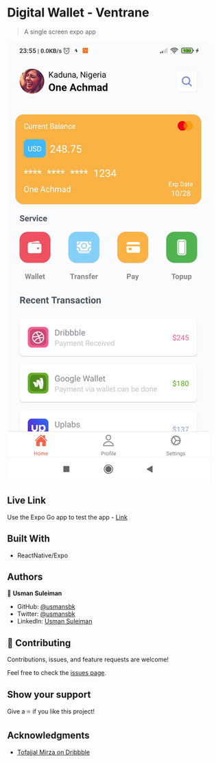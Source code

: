 # Digital Wallet - Ventrane

> A single screen expo app

![Screenshot](./app_screenshot.jpg)

## Live Link

Use the Expo Go app to test the app - [Link](https://expo.dev/@usmansbk/digital-wallet-ui)

## Built With

- ReactNative/Expo

## Authors

👤 **Usman Suleiman**

- GitHub: [@usmansbk](https://github.com/usmansbk)
- Twitter: [@usmansbk](https://twitter.com/usmansbk)
- LinkedIn: [Usman Suleiman](https://www.linkedin.com/in/usman-suleiman-82b444140/)

## 🤝 Contributing

Contributions, issues, and feature requests are welcome!

Feel free to check the [issues page](../../issues/).

## Show your support

Give a ⭐️ if you like this project!

## Acknowledgments

- [Tofajjal Mirza on Dribbble](https://dribbble.com/shots/16527953-Digital-Wallet-UI-App)
